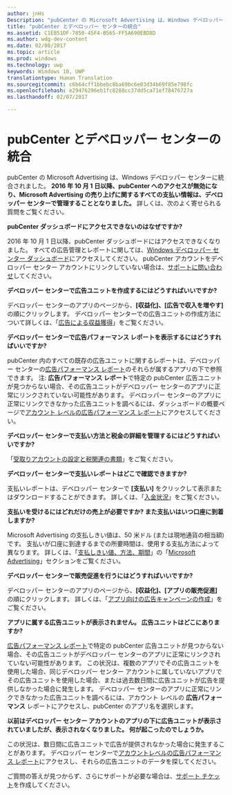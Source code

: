 ```yaml
---
author: jnHs
Description: "pubCenter の Microsoft Advertising は、Windows デベロッパー センターに統合されました。"
title: "pubCenter とデベロッパー センターの統合"
ms.assetid: C1EB51DF-7850-45F4-B565-FF5A690EBD8D
ms.author: wdg-dev-content
ms.date: 02/08/2017
ms.topic: article
ms.prod: windows
ms.technology: uwp
keywords: Windows 10, UWP
translationtype: Human Translation
ms.sourcegitcommit: c6b64cff1bbebc8ba69bc6e03d34b69f85e798fc
ms.openlocfilehash: e29476296eb1fc8288cc37dd5ca71ef78476727a
ms.lasthandoff: 02/07/2017

---
```


# <a name="pubcenter-dev-center-integration"></a>pubCenter とデベロッパー センターの統合

pubCenter の Microsoft Advertising は、Windows デベロッパー センターに統合されました。 **2016 年 10 月 1 日以降、pubCenter へのアクセスが無効になり、Microsoft Advertising の売り上げに関するすべての支払い情報は、デベロッパー センターで管理することとなりました。** 詳しくは、次のよく寄せられる質問をご覧ください。

**pubCenter ダッシュボードにアクセスできないのはなぜですか?**

2016 年 10 月 1 日以降、pubCenter ダッシュボードにはアクセスできなくなりました。 すべての広告管理とレポートに関しては、[Windows デベロッパー センター ダッシュボード](https://developer.microsoft.com/dashboard/apps/overview)にアクセスしてください。 pubCenter アカウントをデベロッパー センター アカウントにリンクしていない場合は、[サポートに問い合わせ](http://go.microsoft.com/fwlink/?LinkId=393643)してください。

**デベロッパー センターで広告ユニットを作成するにはどうすればいいですか?**

デベロッパー センターのアプリのページから、**[収益化]、[広告で収入を増やす]** の順にクリックします。 デベロッパー センターでの広告ユニットの作成方法について詳しくは、「[広告による収益獲得](monetize-with-ads.md)」をご覧ください。

**デベロッパー センターで広告パフォーマンス レポートを表示するにはどうすればいいですか?**

pubCenter 内のすべての既存の広告ユニットに関するレポートは、デベロッパー センターの[広告パフォーマンス レポート](advertising-performance-report.md)のそれらが属するアプリの下で参照できます。 注: **広告パフォーマンス レポート**で特定の pubCenter 広告ユニットが見つからない場合、その広告ユニットがデベロッパー センターのアプリに正常にリンクされていない可能性があります。 デベロッパー センターのアプリに正常にリンクできなかった広告ユニットを調べるには、ダッシュボードの概要ページで[アカウント レベルの広告パフォーマンス レポート](advertising-performance-report.md#account-level-advertising-performance-report)にアクセスしてください。 

**デベロッパー センターで支払い方法と税金の詳細を管理するにはどうすればいいですか?**

「[受取りアカウントの設定と税関連の書類](setting-up-your-payout-account-and-tax-forms.md)」をご覧ください。

**デベロッパー センターで支払いレポートはどこで確認できますか?**

支払いレポートは、デベロッパー センターで **[支払い]** をクリックして表示またはダウンロードすることができます。 詳しくは、「[入金状況](payout-summary.md)」をご覧ください。

**支払いを受けるにはどれだけの売上が必要ですか? また支払いはいつ口座に到着しますか?**

Microsoft Advertising の支払しきい値は、50 米ドル (または現地通貨の相当額) です。 支払いが口座に到達するまでの所要時間は、使用する支払方法によって異なります。 詳しくは、「[支払しきい値、方法、期間](payment-thresholds-methods-and-timeframes.md)」の「[Microsoft Advertising](payment-thresholds-methods-and-timeframes.md#microsoft-advertising)」セクションをご覧ください。

**デベロッパー センターで販売促進を行うにはどうすればいいですか?**

デベロッパー センターのアプリのページから、**[収益化]、[アプリの販売促進]** の順にクリックします。 詳しくは、「[アプリ向けの広告キャンペーンの作成](create-an-ad-campaign-for-your-app.md)」をご覧ください。

**アプリに属する広告ユニットが表示されません。 広告ユニットはどこにありますか?**

[広告パフォーマンス レポート](advertising-performance-report.md)で特定の pubCenter 広告ユニットが見つからない場合、その広告ユニットがデベロッパー センターのアプリに正常にリンクされていない可能性があります。 この状況は、複数のアプリでその広告ユニットを使用した場合、同じデベロッパー センター アカウントに属していないアプリでその広告ユニットを使用した場合、または過去数日間に広告ユニットが広告を提供しなかった場合に発生します。 デベロッパー センターのアプリに正常にリンクできなかった広告ユニットを調べるには、アカウント レベルの **広告パフォーマンス** レポートにアクセスし、pubCenter のアプリ名を選択します。 

**以前はデベロッパー センター アカウントのアプリの下に広告ユニットが表示されていましたが、表示されなくなりました。 何が起こったのでしょうか。**

この状況は、数日間に広告ユニットで広告が提供されなかった場合に発生することがあります。 デベロッパー センターで[アカウントレベルの広告パフォーマンス レポート](advertising-performance-report.md#account-level-advertising-performance-report)にアクセスし、それらの広告ユニットのデータを探してください。

ご質問の答えが見つからず、さらにサポートが必要な場合は、[サポート チケット](http://go.microsoft.com/fwlink/p/?LinkId=733342)を作成してください。



 

